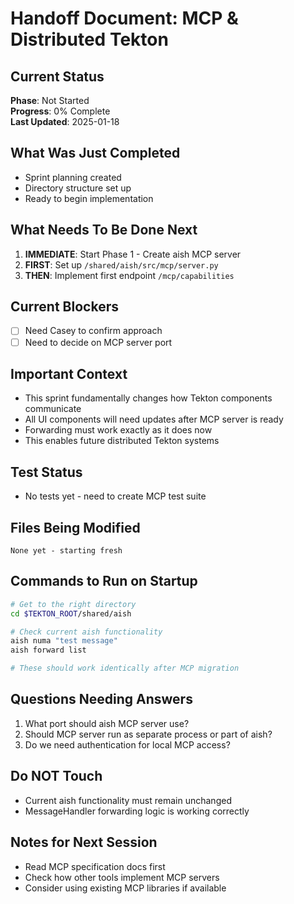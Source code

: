 # Handoff Document: MCP & Distributed Tekton

## Current Status
**Phase**: Not Started  
**Progress**: 0% Complete  
**Last Updated**: 2025-01-18

## What Was Just Completed
- Sprint planning created
- Directory structure set up
- Ready to begin implementation

## What Needs To Be Done Next
1. **IMMEDIATE**: Start Phase 1 - Create aish MCP server
2. **FIRST**: Set up `/shared/aish/src/mcp/server.py`
3. **THEN**: Implement first endpoint `/mcp/capabilities`

## Current Blockers
- [ ] Need Casey to confirm approach
- [ ] Need to decide on MCP server port

## Important Context
- This sprint fundamentally changes how Tekton components communicate
- All UI components will need updates after MCP server is ready
- Forwarding must work exactly as it does now
- This enables future distributed Tekton systems

## Test Status
- No tests yet - need to create MCP test suite

## Files Being Modified
```
None yet - starting fresh
```

## Commands to Run on Startup
```bash
# Get to the right directory
cd $TEKTON_ROOT/shared/aish

# Check current aish functionality
aish numa "test message"
aish forward list

# These should work identically after MCP migration
```

## Questions Needing Answers
1. What port should aish MCP server use?
2. Should MCP server run as separate process or part of aish?
3. Do we need authentication for local MCP access?

## Do NOT Touch
- Current aish functionality must remain unchanged
- MessageHandler forwarding logic is working correctly

## Notes for Next Session
- Read MCP specification docs first
- Check how other tools implement MCP servers
- Consider using existing MCP libraries if available